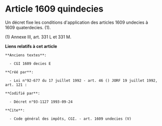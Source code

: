 # Article 1609 quindecies

Un décret fixe les conditions d'application des articles 1609 undecies à 1609 quaterdecies. (1). 

(1) Annexe III, art. 331 L et 331 M.

**Liens relatifs à cet article**

	**Anciens textes**:

	  - CGI 1609 decies E

	**Créé par**:

	  - Loi n°92-677 du 17 juillet 1992 - art. 46 () JORF 19 juillet 1992, art. 121 :

	**Codifié par**:

	  - Décret n°93-1127 1993-09-24

	**Cite**:

	  - Code général des impôts, CGI. - art. 1609 undecies (V)
